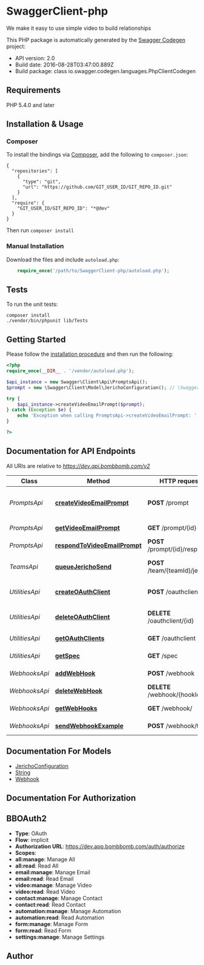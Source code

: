 # SwaggerClient-php
We make it easy to use simple video to build relationships

This PHP package is automatically generated by the [Swagger Codegen](https://github.com/swagger-api/swagger-codegen) project:

- API version: 2.0
- Build date: 2016-08-28T03:47:00.889Z
- Build package: class io.swagger.codegen.languages.PhpClientCodegen

## Requirements

PHP 5.4.0 and later

## Installation & Usage
### Composer

To install the bindings via [Composer](http://getcomposer.org/), add the following to `composer.json`:

```
{
  "repositories": [
    {
      "type": "git",
      "url": "https://github.com/GIT_USER_ID/GIT_REPO_ID.git"
    }
  ],
  "require": {
    "GIT_USER_ID/GIT_REPO_ID": "*@dev"
  }
}
```

Then run `composer install`

### Manual Installation

Download the files and include `autoload.php`:

```php
    require_once('/path/to/SwaggerClient-php/autoload.php');
```

## Tests

To run the unit tests:

```
composer install
./vendor/bin/phpunit lib/Tests
```

## Getting Started

Please follow the [installation procedure](#installation--usage) and then run the following:

```php
<?php
require_once(__DIR__ . '/vendor/autoload.php');

$api_instance = new Swagger\Client\Api\PromptsApi();
$prompt = new \Swagger\Client\Model\JerichoConfiguration(); // \Swagger\Client\Model\JerichoConfiguration | The Video Email Prompt to be created

try {
    $api_instance->createVideoEmailPrompt($prompt);
} catch (Exception $e) {
    echo 'Exception when calling PromptsApi->createVideoEmailPrompt: ', $e->getMessage(), PHP_EOL;
}

?>
```

## Documentation for API Endpoints

All URIs are relative to *https://dev.api.bombbomb.com/v2*

Class | Method | HTTP request | Description
------------ | ------------- | ------------- | -------------
*PromptsApi* | [**createVideoEmailPrompt**](docs/Api/PromptsApi.md#createvideoemailprompt) | **POST** /prompt | Prompts user to send a video
*PromptsApi* | [**getVideoEmailPrompt**](docs/Api/PromptsApi.md#getvideoemailprompt) | **GET** /prompt/{id} | Gets a prompt
*PromptsApi* | [**respondToVideoEmailPrompt**](docs/Api/PromptsApi.md#respondtovideoemailprompt) | **POST** /prompt/{id}/response | Respond to a prompt
*TeamsApi* | [**queueJerichoSend**](docs/Api/TeamsApi.md#queuejerichosend) | **POST** /team/{teamId}/jericho | Creates a Jericho send.
*UtilitiesApi* | [**createOAuthClient**](docs/Api/UtilitiesApi.md#createoauthclient) | **POST** /oauthclient | Create an OAuth Client
*UtilitiesApi* | [**deleteOAuthClient**](docs/Api/UtilitiesApi.md#deleteoauthclient) | **DELETE** /oauthclient/{id} | Delete an OAuth Client
*UtilitiesApi* | [**getOAuthClients**](docs/Api/UtilitiesApi.md#getoauthclients) | **GET** /oauthclient | Lists OAuth Clients
*UtilitiesApi* | [**getSpec**](docs/Api/UtilitiesApi.md#getspec) | **GET** /spec | Describes this api
*WebhooksApi* | [**addWebHook**](docs/Api/WebhooksApi.md#addwebhook) | **POST** /webhook | Add Webhook
*WebhooksApi* | [**deleteWebHook**](docs/Api/WebhooksApi.md#deletewebhook) | **DELETE** /webhook/{hookId} | Deletes Webhook
*WebhooksApi* | [**getWebHooks**](docs/Api/WebhooksApi.md#getwebhooks) | **GET** /webhook/ | Lists Webhooks
*WebhooksApi* | [**sendWebhookExample**](docs/Api/WebhooksApi.md#sendwebhookexample) | **POST** /webhook/test | Sends test Webhook


## Documentation For Models

 - [JerichoConfiguration](docs/Model/JerichoConfiguration.md)
 - [String](docs/Model/String.md)
 - [Webhook](docs/Model/Webhook.md)


## Documentation For Authorization


## BBOAuth2

- **Type**: OAuth
- **Flow**: implicit
- **Authorization URL**: https://dev.app.bombbomb.com/auth/authorize
- **Scopes**: 
 - **all:manage**: Manage All
 - **all:read**: Read All
 - **email:manage**: Manage Email
 - **email:read**: Read Email
 - **video:manage**: Manage Video
 - **video:read**: Read Video
 - **contact:manage**: Manage Contact
 - **contact:read**: Read Contact
 - **automation:manage**: Manage Automation
 - **automation:read**: Read Automation
 - **form:manage**: Manage Form
 - **form:read**: Read Form
 - **settings:manage**: Manage Settings


## Author




